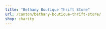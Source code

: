 ```yaml
---
title: "Bethany Boutique Thrift Store"
url: /canton/bethany-boutique-thrift-store/
shop: charity
---
```

